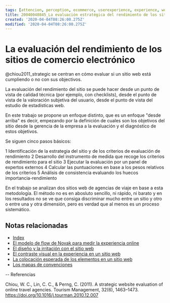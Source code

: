 ```yaml
---
tags: [attencion, perception, ecommerce, userexperience, experience, webexperience, Notebooks/attention, Notebooks/perception]
title: 20040040845_La evaluación estratégica del rendimiento de los sitios de comercio electrónico
created: '2020-04-04T08:26:00.275Z'
modified: '2020-04-04T08:26:00.275Z'
---
```


# La evaluación del rendimiento de los sitios de comercio electrónico

@chiou2011_strategic se centran en cómo evaluar si un sitio web está cumpliendo o no con sus objectivos. 

La evaluación del rendimiento del sitio se puede hacer desde un punto de vista de calidad técnica (por ejemplo, con checklists), desde el punto de vista de la valoración subjetiva del usuario, desde el punto de vista del estudio de estadísticas web.

En este trabajo se propone un enfoque distinto, que es un enfoque "desde arriba" es decir, empezando por la definición de cuales son los objetivos del sitio desde la gerencia de la empresa a la evaluación y el diagnóstico de estos objetivos.

Se siguen cinco pasos básicos:

1 Identificación de la estrategia del sitio y de los criterios de evaluación de rendimiento
2 Desarrollo del instrumento de medida que recoge los criterios de rendimiento para el sitio
3 Ejecutar la evaluación por un panel de expertos externos
4 Calcular las puntuaciones en base a los pesos relativos de los criterios
5 Análisis de consistencia evaluando los huecos importancia-rendimiento

En el trabajo se analizan dos sitios web de agencias de viaje en base a esta metodología. El método no es en abosluto sencillo, ni rápido, ni barato y en los resultados no se ve que consiga discriminar mucho entre un sitio y otro o entre una y otra dimensión, pero es verdad que al menos es un proceso sistemático.

## Notas relacionadas

- [Index](_2003101705_index.md)
- [El modelo de flow de Novak para medir la experiencia online](2004010934_modelonovak_flow.md)
- [El diseño y la irritación con el sitio web](2004120953_irritacion_diseñoweb.md)
- [El contraste visual en la experiencia en un sitio web](2004011126_visual_contrast_complexity_web_experience.md)
- [La colocación esperada de los elementos en un sitio web](2004021623_expectativas_colocacion_banner_links.md)
- [Los mapas de convenciones](2003310840_saliencia_convencion_atencion_sitio.md)

--
Referencias

Chiou, W. C., Lin, C. C., & Perng, C. (2011). A strategic website evaluation of online travel agencies. Tourism Management, 32(6), 1463–1473. https://doi.org/10.1016/j.tourman.2010.12.007
